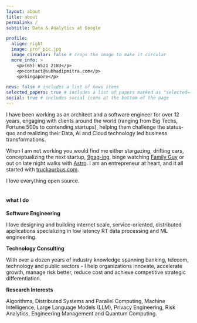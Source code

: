 ```yaml
---
layout: about
title: about
permalink: /
subtitle: Data & Analytics at Google

profile:
  align: right
  image: prof_pic.jpg
  image_circular: false # crops the image to make it circular
  more_info: >
    <p>(65) 6521 2183</p>
    <p>contact@subhadipmitra.com</p>
    <p>Singapore</p>

news: false # includes a list of news items
selected_papers: true # includes a list of papers marked as "selected={true}"
social: true # includes social icons at the bottom of the page
---
```


I have been working as an architect and a software engineer for over 12 years, engaging with clients around the world (ranging from Big Techs, Fortune 500s to contending startups), helping them challenge the status-quo and realizing their Data, AI and Cloud technology led business transformations.

When I am not working you would find me either stargazing, drifting cars, conceptualizing the next startup, [9gag-ing](https://9gag.com/), binge watching [Family Guy](https://youtu.be/y1CotE1_Q4M?si=-PbJel0rtajfQPAW&t=68) or out on late night walks with [Astro](assets/img/astro.jpg). I am an entrepreneur at heart, and it all started with [truckaurbus.com](https://truckaurbus.com).

I love everything open source.
<br />
<br />

#### what I do

**Software Engineering**

I love designing and building internet scale, service-oriented, distributed applications specializing in low latency RT data processing and ML engineering.
<br />

**Technology Consulting**

With over a dozen years of industry knowledge spanning banking, telecom, technology and public sectors - I help organizations innovate, accelerate growth, manage risk better, reduce cost and achieve competitive strategic differentiation.
<br />

**Research Interests**

Algorithms, Distributed Systems and Parallel Computing, Machine Intelligence, Large Language Models (LLM), Privacy Engineering, Risk Analytics, Engineering Management and Quantum Computing.
<br />
<br />
